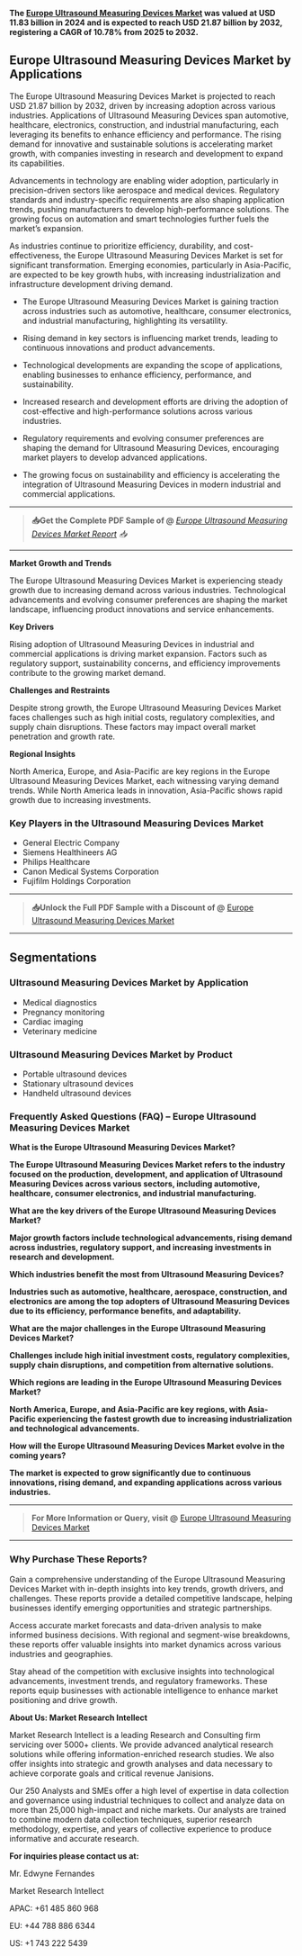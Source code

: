 <p><strong>The <a href="https://www.marketresearchintellect.com/download-sample/?rid=506661&amp;utm_source=Pulse-April-Europe&amp;utm_medium=852">Europe Ultrasound Measuring Devices Market</a> was valued at USD 11.83 billion in 2024 and is expected to reach USD 21.87 billion by 2032, registering a CAGR of 10.78% from 2025 to 2032.</strong></p><h2>Europe Ultrasound Measuring Devices Market by Applications&nbsp;</h2><p><p>The Europe Ultrasound Measuring Devices Market is projected to reach USD 21.87 billion by 2032, driven by increasing adoption across various industries. Applications of Ultrasound Measuring Devices span automotive, healthcare, electronics, construction, and industrial manufacturing, each leveraging its benefits to enhance efficiency and performance. The rising demand for innovative and sustainable solutions is accelerating market growth, with companies investing in research and development to expand its capabilities.</p><p>Advancements in technology are enabling wider adoption, particularly in precision-driven sectors like aerospace and medical devices. Regulatory standards and industry-specific requirements are also shaping application trends, pushing manufacturers to develop high-performance solutions. The growing focus on automation and smart technologies further fuels the market&rsquo;s expansion.</p><p>As industries continue to prioritize efficiency, durability, and cost-effectiveness, the Europe Ultrasound Measuring Devices Market is set for significant transformation. Emerging economies, particularly in Asia-Pacific, are expected to be key growth hubs, with increasing industrialization and infrastructure development driving demand.</p></p><ul><li><p>The Europe Ultrasound Measuring Devices Market is gaining traction across industries such as automotive, healthcare, consumer electronics, and industrial manufacturing, highlighting its versatility.</p></li><li><p>Rising demand in key sectors is influencing market trends, leading to continuous innovations and product advancements.</p></li><li><p>Technological developments are expanding the scope of applications, enabling businesses to enhance efficiency, performance, and sustainability.</p></li><li><p>Increased research and development efforts are driving the adoption of cost-effective and high-performance solutions across various industries.</p></li><li><p>Regulatory requirements and evolving consumer preferences are shaping the demand for Ultrasound Measuring Devices, encouraging market players to develop advanced applications.</p></li><li><p>The growing focus on sustainability and efficiency is accelerating the integration of Ultrasound Measuring Devices in modern industrial and commercial applications.</p></li></ul><hr /><blockquote><p><strong><span class="font-[700]">📥Get the Complete PDF Sample of @ </span></strong><em><span class="font-[700]"><a href="https://www.marketresearchintellect.com/download-sample/?rid=506661&amp;utm_source=Pulse-April-Europe&amp;utm_medium=852" target="_blank" data-tracking-control-name="article-ssr-frontend-pulse_little-text-block" data-tracking-will-navigate="" data-test-link="">Europe Ultrasound Measuring Devices Market Report</a>&nbsp;📥</span></em></p></blockquote><hr /><p class="" data-start="77" data-end="360"><strong data-start="77" data-end="105">Market Growth and Trends</strong></p><p class="" data-start="77" data-end="360">The Europe Ultrasound Measuring Devices Market is experiencing steady growth due to increasing demand across various industries. Technological advancements and evolving consumer preferences are shaping the market landscape, influencing product innovations and service enhancements.</p><p class="" data-start="362" data-end="606"><strong data-start="362" data-end="377">Key Drivers</strong></p><p class="" data-start="362" data-end="606">Rising adoption of Ultrasound Measuring Devices in industrial and commercial applications is driving market expansion. Factors such as regulatory support, sustainability concerns, and efficiency improvements contribute to the growing market demand.</p><p class="" data-start="608" data-end="849"><strong data-start="608" data-end="637">Challenges and Restraints</strong></p><p class="" data-start="608" data-end="849">Despite strong growth, the Europe Ultrasound Measuring Devices Market faces challenges such as high initial costs, regulatory complexities, and supply chain disruptions. These factors may impact overall market penetration and growth rate.</p><p class="" data-start="851" data-end="1095"><strong data-start="851" data-end="872">Regional Insights</strong></p><p class="" data-start="851" data-end="1095">North America, Europe, and Asia-Pacific are key regions in the Europe Ultrasound Measuring Devices Market, each witnessing varying demand trends. While North America leads in innovation, Asia-Pacific shows rapid growth due to increasing investments.</p><p><h3>Key Players in the Ultrasound Measuring Devices Market </h3><ul><li>General Electric Company</li><li> Siemens Healthineers AG</li><li> Philips Healthcare</li><li> Canon Medical Systems Corporation</li><li> Fujifilm Holdings Corporation</li></ul></p><hr /><blockquote><p><strong>📥Unlock the Full PDF Sample with a Discount of @</strong> <a href="https://www.marketresearchintellect.com/ask-for-discount/?rid=506661&amp;utm_source=Pulse-April-Europe&amp;utm_medium=852">Europe Ultrasound Measuring Devices Market</a></p></blockquote><hr /><p><h2>Segmentations</h2><h3>Ultrasound Measuring Devices Market by Application</h3><ul><li>Medical diagnostics</li><li> Pregnancy monitoring</li><li> Cardiac imaging</li><li> Veterinary medicine</li></ul><h3>Ultrasound Measuring Devices Market by Product</h3><ul><li>Portable ultrasound devices</li><li> Stationary ultrasound devices</li><li> Handheld ultrasound devices</li></ul></p><h3><strong>Frequently Asked Questions (FAQ) &ndash; Europe Ultrasound Measuring Devices Market</strong></h3><p><strong>What is the Europe Ultrasound Measuring Devices Market?</strong></p><p><strong>The Europe Ultrasound Measuring Devices Market refers to the industry focused on the production, development, and application of Ultrasound Measuring Devices across various sectors, including automotive, healthcare, consumer electronics, and industrial manufacturing.</strong></p><p><strong>What are the key drivers of the Europe Ultrasound Measuring Devices Market?</strong></p><p><strong>Major growth factors include technological advancements, rising demand across industries, regulatory support, and increasing investments in research and development.</strong></p><p><strong>Which industries benefit the most from Ultrasound Measuring Devices?</strong></p><p><strong>Industries such as automotive, healthcare, aerospace, construction, and electronics are among the top adopters of Ultrasound Measuring Devices due to its efficiency, performance benefits, and adaptability.</strong></p><p><strong>What are the major challenges in the Europe Ultrasound Measuring Devices Market?</strong></p><p><strong>Challenges include high initial investment costs, regulatory complexities, supply chain disruptions, and competition from alternative solutions.</strong></p><p><strong>Which regions are leading in the Europe Ultrasound Measuring Devices Market?</strong></p><p><strong>North America, Europe, and Asia-Pacific are key regions, with Asia-Pacific experiencing the fastest growth due to increasing industrialization and technological advancements.</strong></p><p><strong>How will the Europe Ultrasound Measuring Devices Market evolve in the coming years?</strong></p><p><strong>The market is expected to grow significantly due to continuous innovations, rising demand, and expanding applications across various industries.</strong></p><hr /><blockquote><p><span class="font-[700]"><strong>For More Information or Query, visit&nbsp;@</strong>&nbsp;</span><span class="font-[700]"><a href="https://www.marketresearchintellect.com/product/ultrasound-measuring-devices-market-size-and-forecast/?utm_source=Linkedin&utm_medium=852" target="_blank" data-tracking-control-name="article-ssr-frontend-pulse_little-text-block" data-tracking-will-navigate="" data-test-link="">Europe Ultrasound Measuring Devices Market</a></span></p></blockquote><hr /><h3><strong data-start="0" data-end="31">Why Purchase These Reports?</strong></h3><p class="" data-start="35" data-end="297">Gain a comprehensive understanding of the Europe Ultrasound Measuring Devices Market with in-depth insights into key trends, growth drivers, and challenges. These reports provide a detailed competitive landscape, helping businesses identify emerging opportunities and strategic partnerships.</p><p class="" data-start="299" data-end="540">Access accurate market forecasts and data-driven analysis to make informed business decisions. With regional and segment-wise breakdowns, these reports offer valuable insights into market dynamics across various industries and geographies.</p><p class="" data-start="542" data-end="784">Stay ahead of the competition with exclusive insights into technological advancements, investment trends, and regulatory frameworks. These reports equip businesses with actionable intelligence to enhance market positioning and drive growth.</p><p><strong><span class="font-[700]">About Us: Market Research Intellect</span></strong></p><p><span class="">Market Research Intellect is a leading Research and Consulting firm servicing over 5000+ clients. We provide advanced analytical research solutions while offering information-enriched research studies.&nbsp;</span>We also offer insights into strategic and growth analyses and data necessary to achieve corporate goals and critical revenue Janisions.</p><p><span class="">Our 250 Analysts and SMEs offer a high level of expertise in data collection and governance using industrial techniques to collect and analyze data on more than 25,000 high-impact and niche markets. Our analysts are trained to combine modern data collection techniques, superior research methodology, expertise, and years of collective experience to produce informative and accurate research.</span></p><p><strong>For inquiries please contact us at:</strong></p><p>Mr. Edwyne Fernandes</p><p>Market Research Intellect</p><p>APAC: +61 485 860 968</p><p>EU: +44 788 886 6344</p><p>US: +1 743 222 5439</p>